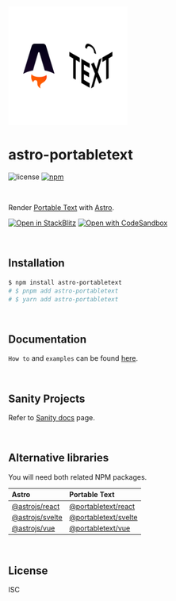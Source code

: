 <div>
  <img src="https://github.com/theisel/astro-portabletext/raw/main/logo.svg" width="240" alt="astro-portabletext logo">
</div>

# astro-portabletext

![license](https://img.shields.io/npm/l/astro-portabletext?style=flat-square)
[![npm](https://img.shields.io/npm/v/astro-portabletext?style=flat-square)](https://www.npmjs.com/package/astro-portabletext)

&nbsp;

Render [Portable Text](https://portabletext.org/) with [Astro](https://astro.build/).

[![Open in StackBlitz](https://developer.stackblitz.com/img/open_in_stackblitz.svg)](https://stackblitz.com/github/theisel/astro-portabletext/tree/main/demo)
[![Open with CodeSandbox](https://assets.codesandbox.io/github/button-edit-lime.svg)](https://codesandbox.io/p/sandbox/github/theisel/astro-portabletext/tree/main/demo)

&nbsp;

## Installation

```bash
$ npm install astro-portabletext
# $ pnpm add astro-portabletext
# $ yarn add astro-portabletext
```

&nbsp;

## Documentation

`How to` and `examples` can be found [here](astro-portabletext/README.md "astro-portabletext documentation").

&nbsp;

## Sanity Projects

Refer to [Sanity docs](astro-portabletext/docs/sanity.md) page.

&nbsp;

## Alternative libraries

You will need both related NPM packages.

| Astro                                                                            | Portable Text                                                                |
| :------------------------------------------------------------------------------- | :--------------------------------------------------------------------------- |
| [@astrojs/react](https://docs.astro.build/en/guides/integrations-guide/react/)   | [@portabletext/react](https://github.com/portabletext/react-portabletext/)   |
| [@astrojs/svelte](https://docs.astro.build/en/guides/integrations-guide/svelte/) | [@portabletext/svelte](https://github.com/portabletext/svelte-portabletext/) |
| [@astrojs/vue](https://docs.astro.build/en/guides/integrations-guide/vue/)       | [@portabletext/vue](https://github.com/portabletext/vue-portabletext)        |

&nbsp;

## License

ISC
